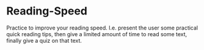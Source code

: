 # Reading-Speed
Practice to improve your reading speed. I.e. present the user some practical quick reading tips, then give a limited amount of time to read some text, finally give a quiz on that text.
